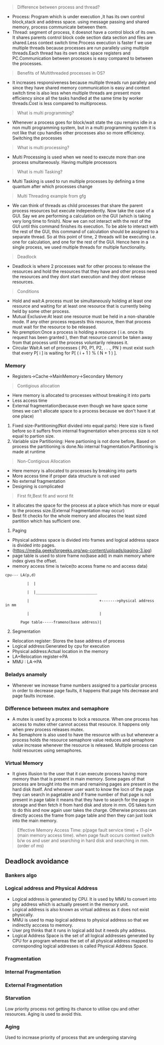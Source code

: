 > Difference between process and thread?
* Process: Program which is under execution ,It has its own control block,stack and address space. using message passing and shared memory, process communicate between them. 
*  Thread: segment of process, it doesnot have a control block of its own. It shares parents control block code section data section and files are shared.Less context switch time.Process execution is faster f we use multiple threads because processes are run parallely using multiple threads.Each thread has its own stack space registers and PC.Communication between processes is easy compared to between the processes.

> Benefits of Multithreaded processes in OS?
* It increases responsiveness because multiple threads run parallely and since they have shared memory communication is easy and context switch time is also less when multiple threads are present more efficiency since all the tasks handled at the same time by worker threads.Cost is less compared to multiprocess.

> What is multi programming?
* Whenever a process goes for block/wait state the cpu remains idle in a non multi programming system, but in a multi programming system it is not like that cpu handles other processes also so more efficiency. Switching the processes
> What is multi processing?
* Multi Processing is used when we need to execute more than one process smultaneously. Having multiple processors
> What is multi Tasking?
* Multi Tasking is used to run multiple processes by defining a time quantum after which processes change
> Multi Threading example from gfg
* We can think of threads as child processes that share the parent process resources but execute independently. Now take the case of a GUI. Say we are performing a calculation on the GUI (which is taking very long time to finish). Now we can not interact with the rest of the GUI until this command finishes its execution. To be able to interact with the rest of the GUI, this command of calculation should be assigned to a separate thread. So at this point of time, 2 threads will be executing i.e. one for calculation, and one for the rest of the GUI. Hence here in a single process, we used multiple threads for multiple functionality.

> Deadlock
* Deadlock is where 2 processes wait for other process to release the resources and hold the resources that they have and other prcess need the resources and they dont start execution and they dont release resources.
>Conditions
* Hold and wait:A process must be simultaneously holding at least one resource and waiting for at least one resource that is currently being held by some other process.
* Mutual Exclusive:At least one resource must be held in a non-sharable mode. If any other process requests this resource, then that process must wait for the resource to be released.
* No premption:Once a process is holding a resource ( i.e. once its request has been granted ), then that resource cannot be taken away from that process until the process voluntarily releases it.
* Circular Wait:A set of processes { P0, P1, P2, . . ., PN } must exist such that every P[ i ] is waiting for P[ ( i + 1 ) % ( N + 1 ) ].
### Memory
* Registers->Cache->MainMemory->Secondary Memory
> Contigious allocation
* Here memory is allocated to processes without breaking it into parts
* Less access time
* External fragmentation(because even though we have space some times we can't allocate space to a process because we don't have it at one place)
1. Fixed size-Partitioning(Not divided into equal parts): Here size is fixed before so it suffers from internal fragmentation when process size is not equal to partion size.
2. Variable size Partitioning: Here partioning is not done before, Based on process the partitioning is done.No internal fragmentation.Partitioning is made at runtime
> Non-Contigious Allocation
* Here memory is allocated to processes by breaking into parts
* More access time if proper data structure is not used
* No external fragmentation
* Designing is complicated
> First fit,Best fit and worst fit
* It allocates the space for the process at a place which has more or equal to the process size.(External Fragmentation may occur)
* Best fit checks for the whole memory and allocates the least sized partition which has sufficient one.
1. Paging
* Physical address space is divided into frames and logical address space is divided into pages.
* (https://media.geeksforgeeks.org/wp-content/uploads/paging-3.jpg)
* page table is used to store frame no(base add) in main memory where index gives the offset.
* memory access time is twice(to access frame no and access data)

```
cpu--- LA(p,d)

          |  |

          |  |____________________________

          |                                +------->physical address in mm

          |                                |         

       Page table-----frameno(base address)|
```
2. Segmentation


* Relocation register: Stores the base address of process
* Logical address:Generated by cpu for execution
* Physical address:Actual location in the memory
* LA+Relocation register->PA
* MMU : LA->PA




### Beladys anamoly
* Whenever we increase frame numbers assigned to a particular process in order to decrease page faults, it happens that page hits decrease and page faults increase.
### Difference between mutex and semaphore
* A mutex is used by a process to lock a resource. When one process has access to mutex other cannot access that resource. It happens only when prev process releases mutex.
* As Semaphore is also used to have the resource with us but whenever a process holds the resource semaphore value reduces and semaphore value increase whenever the resource is released. Multiple process can hold resources using semaphores.
### Virtual Memory
* It gives illusion to the user that it can execute process having  more memory than that is present in main memory.
Some pages of that process are brought into the mm and remaining pages are present in the hard disk itself. And whenever user want to know the locn of the page they can search in pagetable and if frame number of that page is not present in page table it means that they have to search for the page in storage and then fetch it from hard disk and store in mm. OS takes turn to do this and now again user takes the charge. Otherwise process can directly access the frame from page table and then they can just look into the main memory.
> Effective Memory Access Time: p(page fault service time) + (1-p)*(main memory access time). when page fault occurs context switch b/w os and user and searching in hard disk and searching in mm.(order of ms)
## Deadlock avoidance

### Bankers algo




### Logical address and Physical Address

* Logical address is generated by CPU. It is used by MMU to convert into phy address which is actually present in the memory unit.
* Logical address is also known as virtual address as it does not exist physically.
* MMU is used to map logical address to physical address so that we indirectly acccess to memory.
* User prg thinks that it runs in logical add but it needs phy address.
* Logical Address Space is the set of all logical addresses generated by CPU for a program whereas the set of all physical address mapped to corresponding logical addresses is called Physical Address Space.

### Fragmentation

### Internal Fragmentation

### External Fragmentation



### Starvation

Low priority process  not getting its chance to utilise cpu and other resources. Aging is used to avoid this.

### Aging

Used to increase priority of process that are undergoing starving